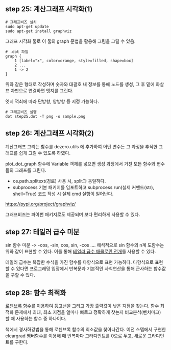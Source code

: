 ## step 25: 계산그래프 시각화(1)
```
# 그래프비즈 설치
sudo apt-get update
sudo apt-get install graphviz
```
그래프 시각화 툴로 이 툴의 graph 문법을 활용해 그림을 그릴 수 있음.

```
# .dot 파일
graph {
    1 [label="x", color=orange, style=filled, shape=box]
    2 ...
    1 -> 2
}
```
위와 같은 형태로 작성하며 숫자와 대괄호 내 정보를 통해 노드를 생성, 그 후 밑에 화살표 자판으로 연결하면 엣지를 그린다.

엣지 꺽쇠에 따라 단방향, 양방향 등 지정 가능하다.

```
# 그래프비즈 실행
dot step25.dot -T png -o sample.png 
```

## step 26: 계산그래프 시각화(2)

계산그래프 그리는 함수를 dezero.utils 에 추가하여 어떤 변수든 그 과정을 추적한 그래프를 쉽게 그릴 수 있도록 하였다.

plot_dot_graph 함수에 Variable 객체를 넣으면 생성 과정에서 거친 모든 함수와 변수들의 그래프를 그린다.

- os.path.splitext(경로) 사용 시, split과 동일하다.
- subprocess 기본 패키지를 임포트하고 subprocess.run(실제 커맨드(str), shell=True) 코드 작성 시 실제 cmd 실행이 일어난다.

https://pypi.org/project/graphviz/

그래프비즈는 파이썬 패키지로도 제공되며 보다 편리하게 사용할 수 있다.

## step 27: 테일러 급수 미분
sin 함수 미분 -> -cos, -sin, cos, sin, -cos ....
해석적으로 sin 함수의 n계 도함수는 위와 같이 표현할 수 있다. 이를 통해 [테일러 급수 매클로린 전개](https://ko.wikipedia.org/wiki/%ED%85%8C%EC%9D%BC%EB%9F%AC_%EA%B8%89%EC%88%98)를 사용할 수 있다. 

테일러 급수는 복잡한 수식을 가진 함수를 다항식으로 표현 가능하다. 다항식으로 표현할 수 있다면 프로그래밍 입장에서 반복문과 기본적인 사칙연산을 통해 근사하는 함수값을 구할 수 있다.

## step 28: 함수 최적화
[로젠브록 함수](https://ko.wikipedia.org/wiki/%EB%A1%9C%EC%A0%A0%EB%B8%8C%EB%A1%9D_%ED%95%A8%EC%88%98)를 이용하여 등고선을 그리고 가장 출력값이 낮은 지점을 찾는다. 
함수 최적화 문제에서 최대, 최소 지점을 얼마나 빠르고 정확하게 찾는지 비교분석(벤치마크) 할 때 사용하는 함수 중 하나이다.

책에서 경사하강법을 통해 로젠브록 함수의 최소값을 찾아나간다. 이전 스텝에서 구현한 cleargrad 멤버함수를 이용해 매 반복마다 그라디언트를 0으로 두고, 새로운 그라디언트를 구한다.